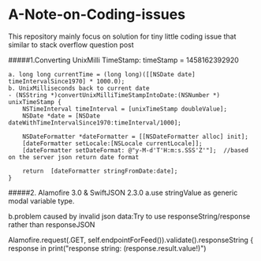# A-Note-on-Coding-issues
This repository mainly focus on solution for tiny little coding issue that similar to stack overflow question post

#####1.Converting UnixMilli TimeStamp: timeStamp = 1458162392920
```
a. long long currentTime = (long long)([[NSDate date] timeIntervalSince1970] * 1000.0);
b. UnixMilliseconds back to current date
- (NSString *)convertUnixMilliTimeStampIntoDate:(NSNumber *) unixTimeStamp {
    NSTimeInterval timeInterval = [unixTimeStamp doubleValue];
    NSDate *date = [NSDate dateWithTimeIntervalSince1970:timeInterval/1000];
    
    NSDateFormatter *dateFormatter = [[NSDateFormatter alloc] init];
    [dateFormatter setLocale:[NSLocale currentLocale]];
    [dateFormatter setDateFormat: @"y-M-d'T'H:m:s.SSS'Z'"];  //based on the server json return date format
    
    return  [dateFormatter stringFromDate:date];
}
```
#####2. Alamofire 3.0 & SwiftJSON 2.3.0
a.use stringValue as generic modal variable type.

b.problem caused by invalid json data:Try to use responseString/response rather than responseJSON

Alamofire.request(.GET, self.endpointForFeed()).validate().responseString { response in
print("response string: (response.result.value!)")
